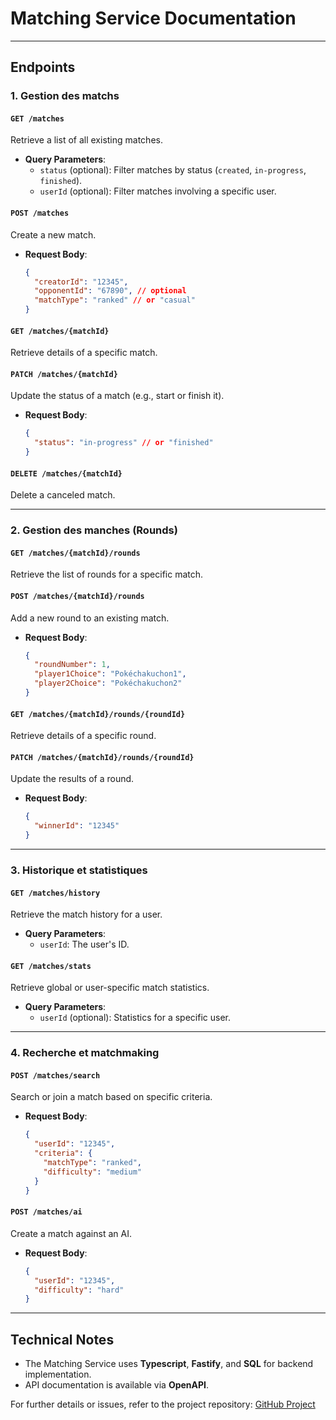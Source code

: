 # Matching Service Documentation

---

## **Endpoints**

### **1. Gestion des matchs**

#### `GET /matches`
Retrieve a list of all existing matches.
- **Query Parameters**:
  - `status` (optional): Filter matches by status (`created`, `in-progress`, `finished`).
  - `userId` (optional): Filter matches involving a specific user.

#### `POST /matches`
Create a new match.
- **Request Body**:
  ```json
  {
    "creatorId": "12345",
    "opponentId": "67890", // optional
    "matchType": "ranked" // or "casual"
  }
  ```

#### `GET /matches/{matchId}`
Retrieve details of a specific match.

#### `PATCH /matches/{matchId}`
Update the status of a match (e.g., start or finish it).
- **Request Body**:
  ```json
  {
    "status": "in-progress" // or "finished"
  }
  ```

#### `DELETE /matches/{matchId}`
Delete a canceled match.

---

### **2. Gestion des manches (Rounds)**

#### `GET /matches/{matchId}/rounds`
Retrieve the list of rounds for a specific match.

#### `POST /matches/{matchId}/rounds`
Add a new round to an existing match.
- **Request Body**:
  ```json
  {
    "roundNumber": 1,
    "player1Choice": "Pokéchakuchon1",
    "player2Choice": "Pokéchakuchon2"
  }
  ```

#### `GET /matches/{matchId}/rounds/{roundId}`
Retrieve details of a specific round.

#### `PATCH /matches/{matchId}/rounds/{roundId}`
Update the results of a round.
- **Request Body**:
  ```json
  {
    "winnerId": "12345"
  }
  ```

---

### **3. Historique et statistiques**

#### `GET /matches/history`
Retrieve the match history for a user.
- **Query Parameters**:
  - `userId`: The user's ID.

#### `GET /matches/stats`
Retrieve global or user-specific match statistics.
- **Query Parameters**:
  - `userId` (optional): Statistics for a specific user.

---

### **4. Recherche et matchmaking**

#### `POST /matches/search`
Search or join a match based on specific criteria.
- **Request Body**:
  ```json
  {
    "userId": "12345",
    "criteria": {
      "matchType": "ranked",
      "difficulty": "medium"
    }
  }
  ```

#### `POST /matches/ai`
Create a match against an AI.
- **Request Body**:
  ```json
  {
    "userId": "12345",
    "difficulty": "hard"
  }
  ```

---

## **Technical Notes**
- The Matching Service uses **Typescript**, **Fastify**, and **SQL** for backend implementation.
- API documentation is available via **OpenAPI**.

For further details or issues, refer to the project repository: [GitHub Project](https://github.com/nathan-claeys/UE-CONT-FINAL-PROJECT)
